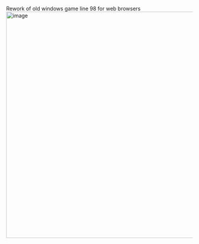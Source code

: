 Rework of old windows game line 98 for web browsers
<img width="610" alt="image" src="https://github.com/noncasted/web-dot-assemble/assets/65971171/29efcef0-1b2a-4a94-985d-b87584357a02">
